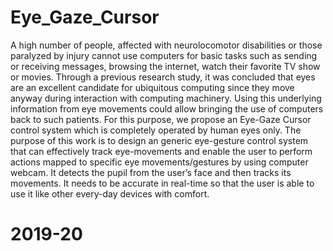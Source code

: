 # Eye_Gaze_Cursor
A high number of people, affected with neurolocomotor disabilities or those paralyzed by injury cannot use computers for basic tasks such as sending or receiving messages, browsing the internet, watch their favorite TV show or movies. Through a previous research study, it was concluded that eyes are an excellent candidate for ubiquitous computing since they move anyway during interaction with computing machinery. Using this underlying information from eye movements could allow bringing the use of computers back to such patients. For this purpose, we propose an Eye-Gaze Cursor control system which is completely operated by human eyes only. The purpose of this work is to design an generic eye-gesture control system that can effectively track eye-movements and enable the user to perform actions mapped to specific eye movements/gestures by using computer webcam. It detects the pupil from the user’s face and then tracks its movements. It needs to be accurate in real-time so that the user is able to use it like other every-day devices with comfort.

# 2019-20
